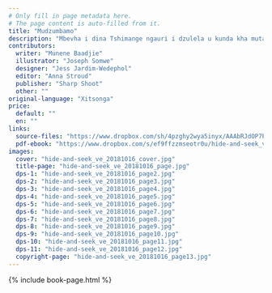 ```yaml
---
# Only fill in page metadata here.
# The page content is auto-filled from it.
title: "Mudzumbamo"
description: "Mbevha i dina Tshimange ngauri i dzulela u kunda kha mutambo was mudzumbamo. Ḽiṅwe ḓuvha Tshimange tshi vhamba maano."
contributors:
  writer: "Munene Baadjie"
  illustrator: "Joseph Somwe"
  designer: "Jess Jardim-Wedephol"
  editor: "Anna Stroud"
  publisher: "Sharp Shoot"
  other: ""
original-language: "Xitsonga"
price:
  default: ""
  en: ""
links:
  source-files: "https://www.dropbox.com/sh/4pzghy2wya5inyx/AAAbRJdOP7P7c9itO2zgUth4a?dl=0"
  pdf-ebook: "https://www.dropbox.com/s/ef9ffzzmseotr0u/hide-and-seek_ve_20181016.pdf?dl=0"
images:
  cover: "hide-and-seek_ve_20181016_cover.jpg"
  title-page: "hide-and-seek_ve_20181016_page.jpg"
  dps-1: "hide-and-seek_ve_20181016_page2.jpg"
  dps-2: "hide-and-seek_ve_20181016_page3.jpg"
  dps-3: "hide-and-seek_ve_20181016_page4.jpg"
  dps-4: "hide-and-seek_ve_20181016_page5.jpg"
  dps-5: "hide-and-seek_ve_20181016_page6.jpg"
  dps-6: "hide-and-seek_ve_20181016_page7.jpg"
  dps-7: "hide-and-seek_ve_20181016_page8.jpg"
  dps-8: "hide-and-seek_ve_20181016_page9.jpg"
  dps-9: "hide-and-seek_ve_20181016_page10.jpg"
  dps-10: "hide-and-seek_ve_20181016_page11.jpg"
  dps-11: "hide-and-seek_ve_20181016_page12.jpg"
  copyright-page: "hide-and-seek_ve_20181016_page13.jpg"
---
```


{% include book-page.html %}



